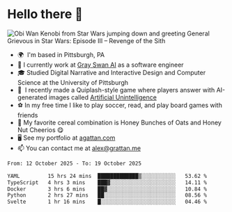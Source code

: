 <!--
**GameDog9988/GameDog9988** is a ✨ _special_ ✨ repository because its `README.md` (this file) appears on your GitHub profile.

Here are some ideas to get you started:

- 🔭 I’m currently working on ...
- 🌱 I’m currently learning ...
- 👯 I’m looking to collaborate on ...
- 🤔 I’m looking for help with ...
- 💬 Ask me about ...
- 📫 How to reach me: ...
- 😄 Pronouns: ...
- ⚡ Fun fact: ...
-->



Hello there 👋
==================================

![Obi Wan Kenobi from Star Wars jumping down and greeting General Grievous in Star Wars: Episode III – Revenge of the Sith](https://github.com/agrattan0820/agrattan0820/assets/51346343/689e56eb-29be-46a5-a079-28ea727b5f7e)


- 🌍  I'm based in Pittsburgh, PA
- 🦢  I currently work at [Gray Swan AI](https://www.grayswan.ai) as a software engineer
- 🎓  Studied Digital Narrative and Interactive Design and Computer Science at the University of Pittsburgh
- 👾  I recently made a Quiplash-style game where players answer with AI-generated images called [Artificial Unintelligence](https://github.com/agrattan0820/artificial-unintelligence)
- ⚽  In my free time I like to play soccer, read, and play board games with friends
- 🥣  My favorite cereal combination is Honey Bunches of Oats and Honey Nut Cheerios 😋
- 🖥️  See my portfolio at [agattan.com](http://agrattan.com/)
- 📫  You can contact me at [alex@grattan.me](mailto:alex@grattan.me)

<!--START_SECTION:waka-->

```txt
From: 12 October 2025 - To: 19 October 2025

YAML         15 hrs 24 mins  █████████████▒░░░░░░░░░░░   53.62 %
TypeScript   4 hrs 3 mins    ███▓░░░░░░░░░░░░░░░░░░░░░   14.11 %
Docker       3 hrs 6 mins    ██▓░░░░░░░░░░░░░░░░░░░░░░   10.84 %
Python       2 hrs 27 mins   ██░░░░░░░░░░░░░░░░░░░░░░░   08.56 %
Svelte       1 hr 16 mins    █░░░░░░░░░░░░░░░░░░░░░░░░   04.46 %
```

<!--END_SECTION:waka-->

